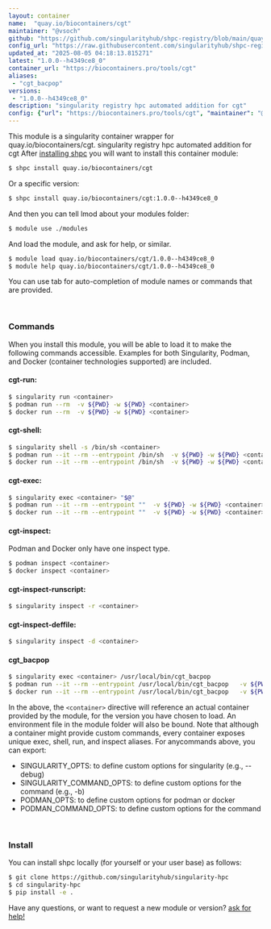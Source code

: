 ```yaml
---
layout: container
name:  "quay.io/biocontainers/cgt"
maintainer: "@vsoch"
github: "https://github.com/singularityhub/shpc-registry/blob/main/quay.io/biocontainers/cgt/container.yaml"
config_url: "https://raw.githubusercontent.com/singularityhub/shpc-registry/main/quay.io/biocontainers/cgt/container.yaml"
updated_at: "2025-08-05 04:18:13.815271"
latest: "1.0.0--h4349ce8_0"
container_url: "https://biocontainers.pro/tools/cgt"
aliases:
 - "cgt_bacpop"
versions:
 - "1.0.0--h4349ce8_0"
description: "singularity registry hpc automated addition for cgt"
config: {"url": "https://biocontainers.pro/tools/cgt", "maintainer": "@vsoch", "description": "singularity registry hpc automated addition for cgt", "latest": {"1.0.0--h4349ce8_0": "sha256:23f3cdc3f1de65ff9e1f2f673d68488587bb20ac37403417559918fc2aca3225"}, "tags": {"1.0.0--h4349ce8_0": "sha256:23f3cdc3f1de65ff9e1f2f673d68488587bb20ac37403417559918fc2aca3225"}, "docker": "quay.io/biocontainers/cgt", "aliases": {"cgt_bacpop": "/usr/local/bin/cgt_bacpop"}}
---
```


This module is a singularity container wrapper for quay.io/biocontainers/cgt.
singularity registry hpc automated addition for cgt
After [installing shpc](#install) you will want to install this container module:


```bash
$ shpc install quay.io/biocontainers/cgt
```

Or a specific version:

```bash
$ shpc install quay.io/biocontainers/cgt:1.0.0--h4349ce8_0
```

And then you can tell lmod about your modules folder:

```bash
$ module use ./modules
```

And load the module, and ask for help, or similar.

```bash
$ module load quay.io/biocontainers/cgt/1.0.0--h4349ce8_0
$ module help quay.io/biocontainers/cgt/1.0.0--h4349ce8_0
```

You can use tab for auto-completion of module names or commands that are provided.

<br>

### Commands

When you install this module, you will be able to load it to make the following commands accessible.
Examples for both Singularity, Podman, and Docker (container technologies supported) are included.

#### cgt-run:

```bash
$ singularity run <container>
$ podman run --rm  -v ${PWD} -w ${PWD} <container>
$ docker run --rm  -v ${PWD} -w ${PWD} <container>
```

#### cgt-shell:

```bash
$ singularity shell -s /bin/sh <container>
$ podman run --it --rm --entrypoint /bin/sh  -v ${PWD} -w ${PWD} <container>
$ docker run --it --rm --entrypoint /bin/sh  -v ${PWD} -w ${PWD} <container>
```

#### cgt-exec:

```bash
$ singularity exec <container> "$@"
$ podman run --it --rm --entrypoint ""  -v ${PWD} -w ${PWD} <container> "$@"
$ docker run --it --rm --entrypoint ""  -v ${PWD} -w ${PWD} <container> "$@"
```

#### cgt-inspect:

Podman and Docker only have one inspect type.

```bash
$ podman inspect <container>
$ docker inspect <container>
```

#### cgt-inspect-runscript:

```bash
$ singularity inspect -r <container>
```

#### cgt-inspect-deffile:

```bash
$ singularity inspect -d <container>
```


#### cgt_bacpop

```bash
$ singularity exec <container> /usr/local/bin/cgt_bacpop
$ podman run --it --rm --entrypoint /usr/local/bin/cgt_bacpop   -v ${PWD} -w ${PWD} <container> -c " $@"
$ docker run --it --rm --entrypoint /usr/local/bin/cgt_bacpop   -v ${PWD} -w ${PWD} <container> -c " $@"
```



In the above, the `<container>` directive will reference an actual container provided
by the module, for the version you have chosen to load. An environment file in the
module folder will also be bound. Note that although a container
might provide custom commands, every container exposes unique exec, shell, run, and
inspect aliases. For anycommands above, you can export:

 - SINGULARITY_OPTS: to define custom options for singularity (e.g., --debug)
 - SINGULARITY_COMMAND_OPTS: to define custom options for the command (e.g., -b)
 - PODMAN_OPTS: to define custom options for podman or docker
 - PODMAN_COMMAND_OPTS: to define custom options for the command

<br>

### Install

You can install shpc locally (for yourself or your user base) as follows:

```bash
$ git clone https://github.com/singularityhub/singularity-hpc
$ cd singularity-hpc
$ pip install -e .
```

Have any questions, or want to request a new module or version? [ask for help!](https://github.com/singularityhub/singularity-hpc/issues)